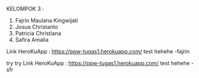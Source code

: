 KELOMPOK 3 :
1. Fajrin Maulana Kingwijati
2. Josua Christanto
3. Patricia Christiana
4. Safira Amalia

Link HeroKuApp : https://ppw-tugas1.herokuapp.com/ test hehehe -fajrin

try try Link HeroKuApp : https://ppw-tugas1.herokuapp.com/ test hehehe -sfr

